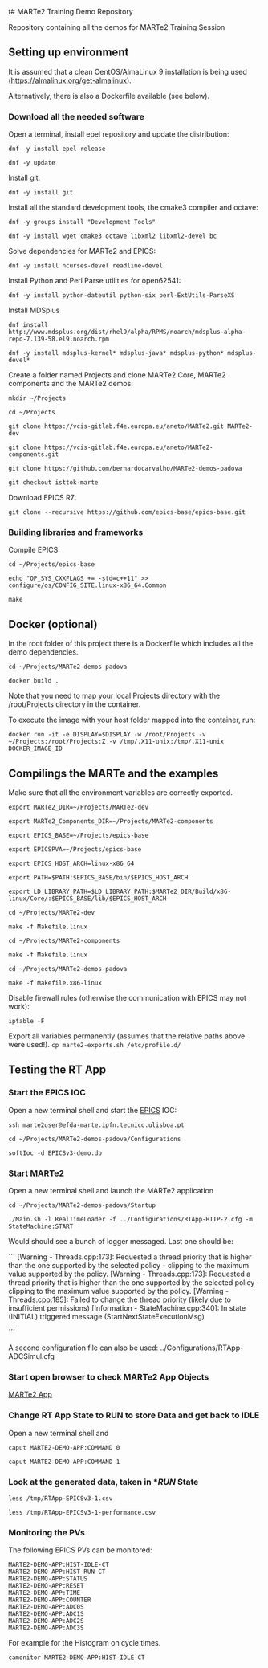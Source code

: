 t# MARTe2 Training Demo Repository

Repository containing all the demos for MARTe2 Training Session

## Setting up environment

It is assumed that a clean CentOS/AlmaLinux 9 installation is being used (https://almalinux.org/get-almalinux).

Alternatively, there is also a Dockerfile available (see below).

### Download all the needed software

Open a terminal, install epel repository and update the distribution:

 `dnf -y install epel-release`

 `dnf -y update`

Install git:

 `dnf -y install git`

Install all the standard development tools, the cmake3 compiler and octave:

 `dnf -y groups install "Development Tools"`

 `dnf -y install wget cmake3 octave libxml2 libxml2-devel bc`

Solve dependencies for MARTe2 and EPICS:

 `dnf -y install ncurses-devel readline-devel`

Install Python and Perl Parse utilities for open62541:

 `dnf -y install python-dateutil python-six perl-ExtUtils-ParseXS`

Install MDSplus

 `dnf install http://www.mdsplus.org/dist/rhel9/alpha/RPMS/noarch/mdsplus-alpha-repo-7.139-58.el9.noarch.rpm`

 `dnf -y install mdsplus-kernel* mdsplus-java* mdsplus-python* mdsplus-devel*`

Create a folder named Projects and clone MARTe2 Core,  MARTe2 components and the MARTe2 demos:

 `mkdir ~/Projects`
 
 `cd ~/Projects`

 `git clone https://vcis-gitlab.f4e.europa.eu/aneto/MARTe2.git MARTe2-dev`

 `git clone https://vcis-gitlab.f4e.europa.eu/aneto/MARTe2-components.git`
 
 `git clone https://github.com/bernardocarvalho/MARTe2-demos-padova`
 
 `git checkout isttok-marte`

Download EPICS R7:

 `git clone --recursive https://github.com/epics-base/epics-base.git`

### Building libraries and frameworks

Compile EPICS:

 `cd ~/Projects/epics-base`

 `echo "OP_SYS_CXXFLAGS += -std=c++11" >> configure/os/CONFIG_SITE.linux-x86_64.Common`

 `make`

## Docker (optional)

In the root folder of this project there is a Dockerfile which includes all the demo dependencies.

 `cd ~/Projects/MARTe2-demos-padova`

 `docker build .`

Note that you need to map your local Projects directory with the /root/Projects directory in the container.

To execute the image with your host folder mapped into the container, run:

 `docker run -it -e DISPLAY=$DISPLAY -w /root/Projects -v ~/Projects:/root/Projects:Z -v /tmp/.X11-unix:/tmp/.X11-unix DOCKER_IMAGE_ID`

## Compilings the MARTe and the examples

Make sure that all the environment variables are correctly exported.

 `export MARTe2_DIR=~/Projects/MARTe2-dev`

 `export MARTe2_Components_DIR=~/Projects/MARTe2-components`

 `export EPICS_BASE=~/Projects/epics-base`

 `export EPICSPVA=~/Projects/epics-base`

 `export EPICS_HOST_ARCH=linux-x86_64`

 `export PATH=$PATH:$EPICS_BASE/bin/$EPICS_HOST_ARCH`

 `export LD_LIBRARY_PATH=$LD_LIBRARY_PATH:$MARTe2_DIR/Build/x86-linux/Core/:$EPICS_BASE/lib/$EPICS_HOST_ARCH`
 
 `cd ~/Projects/MARTe2-dev`

 `make -f Makefile.linux`

 `cd ~/Projects/MARTe2-components`

 `make -f Makefile.linux`

 `cd ~/Projects/MARTe2-demos-padova`

 `make -f Makefile.x86-linux`

Disable firewall rules (otherwise the communication with EPICS may not work):

 `iptable -F`

Export all variables permanently (assumes that the relative paths above were used!).
 `cp marte2-exports.sh /etc/profile.d/`

## Testing the RT App 

### Start the EPICS IOC

Open a new terminal shell and start the [EPICS](https://epics-controls.org) IOC:

 `ssh marte2user@efda-marte.ipfn.tecnico.ulisboa.pt`

 `cd ~/Projects/MARTe2-demos-padova/Configurations`

 `softIoc -d EPICSv3-demo.db`

### Start MARTe2 

Open a new terminal shell and launch the MARTe2 application

 `cd ~/Projects/MARTe2-demos-padova/Startup`

 `./Main.sh -l RealTimeLoader -f ../Configurations/RTApp-HTTP-2.cfg -m StateMachine:START`

 Would should see a bunch of logger messaged. Last one should be:

´´´
[Warning - Threads.cpp:173]: Requested a thread priority that is higher than the one supported by the selected policy - clipping to the maximum value supported by the policy.
[Warning - Threads.cpp:173]: Requested a thread priority that is higher than the one supported by the selected policy - clipping to the maximum value supported by the policy.
[Warning - Threads.cpp:185]: Failed to change the thread priority (likely due to insufficient permissions)
[Information - StateMachine.cpp:340]: In state (INITIAL) triggered message (StartNextStateExecutionMsg)

´´´

A second configuration file can also be used: ../Configurations/RTApp-ADCSimul.cfg
 
### Start open browser to check MARTe2 App Objects

[MARTe2 App ](http://efda-marte.ipfn.tecnico.ulisboa.pt:8084)


### Change RT App State to RUN to store Data and get back to IDLE

Open a new terminal shell and

`caput MARTE2-DEMO-APP:COMMAND 0`

`caput MARTE2-DEMO-APP:COMMAND 1`

### Look at the generated data, taken in **RUN* State

`less /tmp/RTApp-EPICSv3-1.csv`

`less /tmp/RTApp-EPICSv3-1-performance.csv`

### Monitoring the PVs
 
The following EPICS PVs can be monitored:

```
MARTE2-DEMO-APP:HIST-IDLE-CT
MARTE2-DEMO-APP:HIST-RUN-CT
MARTE2-DEMO-APP:STATUS
MARTE2-DEMO-APP:RESET
MARTE2-DEMO-APP:TIME
MARTE2-DEMO-APP:COUNTER
MARTE2-DEMO-APP:ADC0S
MARTE2-DEMO-APP:ADC1S
MARTE2-DEMO-APP:ADC2S
MARTE2-DEMO-APP:ADC3S
```
For example for the Histogram on cycle times.

`camonitor MARTE2-DEMO-APP:HIST-IDLE-CT`



